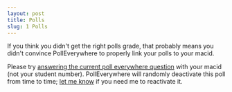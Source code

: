 ```yaml
---
layout: post
title: Polls
slug: 1 Polls
---
```


If you think you didn't get the right polls grade, that probably means you didn't convince PollEverywhere to properly link your polls to your macid.

Please try [answering the current poll everywhere question](http://PollEv.com/bio3ss) with your macid (not your student number). PollEverywhere will randomly deactivate this poll from time to time; [let me know](mailto:dushoff@mcmaster.ca) if you need me to reactivate it.
